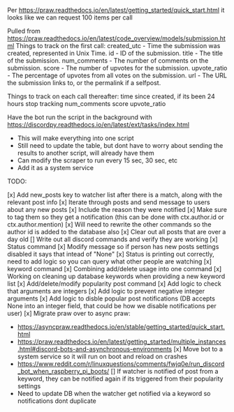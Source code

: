 Per https://praw.readthedocs.io/en/latest/getting_started/quick_start.html it looks like we can request 100 items per call

Pulled from https://praw.readthedocs.io/en/latest/code_overview/models/submission.html
  Things to track on the first call:
    created_utc - Time the submission was created, represented in Unix Time.
    id - ID of the submission.
    title - The title of the submission.
    num_comments - The number of comments on the submission.
    score - The number of upvotes for the submission.
    upvote_ratio - The percentage of upvotes from all votes on the submission.
    url - The URL the submission links to, or the permalink if a selfpost.

  Things to track on each call thereafter:
    time since created, if its been 24 hours stop tracking
    num_comments
    score
    upvote_ratio

Have the bot run the script in the background with https://discordpy.readthedocs.io/en/latest/ext/tasks/index.html
- This will make everything into one script
- Still need to update the table, but dont have to worry about sending the results to another script, will already have them
- Can modify the scraper to run every 15 sec, 30 sec, etc
- Add it as a system service


TODO:

[x] Add new_posts key to watcher list after there is a match, along with the relevant post info
[x] Iterate through posts and send message to users about any new posts
 [x] Include the reason they were notified
 [x] Make sure to tag them so they get a notification (this can be done with ctx.author.id or ctx.author.mention)
  [x] Will need to rewrite the other commands so the author id is added to the database also
[x] Clear out all posts that are over a day old
[] Write out all discord commands and verify they are working
  [x] Status command
    [x] Modify message so if person has new posts settings disabled it says that intead of "None"
    [x] Status is printing out correctly, need to add logic so you can query what other people are watching
  [x] keyword command
   [x] Combining add/delete usage into one command
    [x] Working on cleaning up database keywords when providing a new keyword list
  [x] Add/delete/modify popularity post command
   [x] Add logic to check that arguments are integers
   [x] Add logic to prevent negative integer arguments
   [x] Add logic to disble popular post notifications (DB accepts None into an integer field, that could be how we disable notifications per user)
[x] Migrate praw over to async praw: 
- https://asyncpraw.readthedocs.io/en/stable/getting_started/quick_start.html
- https://praw.readthedocs.io/en/latest/getting_started/multiple_instances.html#discord-bots-and-asynchronous-environments
[x] Move bot to a system service so it will run on boot and reload on crashes
 - https://www.reddit.com/r/linuxquestions/comments/fwjq0e/run_discord_bot_when_raspberry_pi_boots/
[] If watcher is notified of post from a keyword, they can be notified again if its triggered from their popularity settings
 - Need to update DB when the watcher get notified via a keyword so notifications dont duplicate